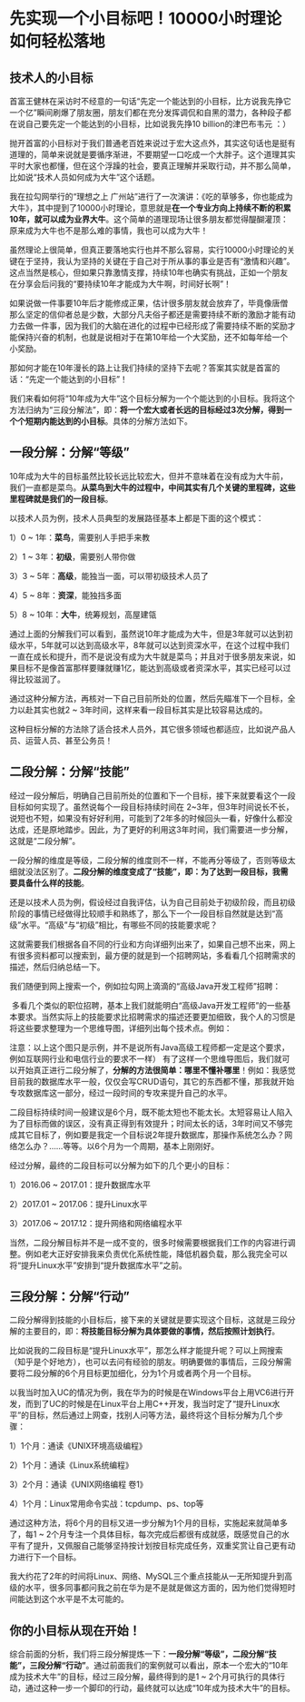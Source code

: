 # 先实现一个小目标吧！10000小时理论如何轻松落地

## 技术人的小目标
首富王健林在采访时不经意的一句话“先定一个能达到的小目标，比方说我先挣它一个亿”瞬间刷爆了朋友圈，朋友们都在充分发挥调侃和自黑的潜力，各种段子都在说自己要先定一个能达到的小目标，比如说我先挣10 billion的津巴布韦元 ：）

抛开首富的小目标对于我们普通老百姓来说过于宏大这点外，其实这句话也是挺有道理的，简单来说就是要循序渐进，不要期望一口吃成一个大胖子。这个道理其实平时大家也都懂，但在这个浮躁的社会，要真正理解并采取行动，并不那么简单，比如说“技术人员如何成为大牛”这个话题。

我在拉勾网举行的“理想之上 广州站”进行了一次演讲：《吃的草够多，你也能成为大牛》，其中提到了10000小时理论，意思就是**在一个专业方向上持续不断的积累10年，就可以成为业界大牛**。这个简单的道理现场让很多朋友都觉得醍醐灌顶：原来成为大牛也不是那么难的事情，我也可以成为大牛！

虽然理论上很简单，但真正要落地实行也并不那么容易，实行10000小时理论的关键在于坚持，我认为坚持的关键在于自己对于所从事的事业是否有“激情和兴趣”。这点当然是核心，但如果只靠激情支撑，持续10年也确实有挑战，正如一个朋友在分享会后问我的“要持续10年才能成为大牛啊，时间好长啊”！

如果说做一件事要10年后才能修成正果，估计很多朋友就会放弃了，毕竟像唐僧那么坚定的信仰者总是少数，大部分凡夫俗子都还是需要持续不断的激励才能有动力去做一件事，因为我们的大脑在进化的过程中已经形成了需要持续不断的奖励才能保持兴奋的机制，也就是说相对于在第10年给一个大奖励，还不如每年给一个小奖励。

那如何才能在10年漫长的路上让我们持续的坚持下去呢？答案其实就是首富的话：“先定一个能达到的小目标”！

我们来看如何将“10年成为大牛”这个目标分解为一个个能达到的小目标。我将这个方法归纳为“三段分解法”，即：**将一个宏大或者长远的目标经过3次分解，得到一个个短期内能达到的小目标**。具体的分解方法如下。

## 一段分解：分解“等级”

10年成为大牛的目标虽然比较长远比较宏大，但并不意味着在没有成为大牛前，我们一直都是菜鸟。**从菜鸟到大牛的过程中，中间其实有几个关键的里程碑，这些里程碑就是我们的一段目标**。

以技术人员为例，技术人员典型的发展路径基本上都是下面的这个模式：

1）0 ~ 1年：**菜鸟**，需要别人手把手来教

2）1 ~ 3年：**初级**，需要别人带你做

3）3 ~ 5年：**高级**，能独当一面，可以带初级技术人员了

4）5 ~ 8年：**资深**，能独挡多面

5）8 ~ 10年：**大牛**，统筹规划，高屋建瓴

通过上面的分解我们可以看到，虽然说10年才能成为大牛，但是3年就可以达到初级水平，5年就可以达到高级水平，8年就可以达到资深水平，在这个过程中我们一直在成长和提升，而不是说没有成为大牛就是菜鸟；并且对于很多朋友来说，如果目标不是像首富那样要赚就赚1亿，能达到高级或者资深水平，其实已经可以过得比较滋润了。

通过这种分解方法，再核对一下自己目前所处的位置，然后先瞄准下一个目标，全力以赴其实也就2 ~ 3年时间，这样来看一段目标其实是比较容易达成的。

这种目标分解的方法除了适合技术人员外，其它很多领域也都适应，比如说产品人员、运营人员、甚至公务员！

## 二段分解：分解“技能”

经过一段分解后，明确自己目前所处的位置和下一个目标，接下来就要看这个一段目标如何实现了。虽然说每个一段目标持续时间在 2~3年，但3年时间说长不长，说短也不短，如果没有好好利用，可能到了2年多的时候回头一看，好像什么都没达成，还是原地踏步。因此，为了更好的利用这3年时间，我们需要进一步分解，这就是“二段分解”。

一段分解的维度是等级，二段分解的维度则不一样，不能再分等级了，否则等级太细就没法区别了。**二段分解的维度变成了“技能”，即：为了达到一段目标，我需要具备什么样的技能**。

还是以技术人员为例，假设经过自我评估，认为自己目前处于初级阶段，而且初级阶段的事情已经做得比较顺手和熟练了，那么下一个一段目标自然就是达到“高级”水平。“高级”与“初级”相比，有哪些不同的技能要求呢？

这就需要我们根据各自不同的行业和方向详细列出来了，如果自己想不出来，网上有很多资料都可以搜索到，最方便的就是到一个招聘网站，多看看几个招聘需求的描述，然后归纳总结一下。

我们随便到网上搜索一个，例如拉勾网上滴滴的“高级Java开发工程师”招聘：

![]()
多看几个类似的职位招聘，基本上我们就能明白“高级Java开发工程师”的一些基本要求。当然实际上的技能要求比招聘需求的描述还要更加细致，我个人的习惯是将这些要求整理为一个思维导图，详细列出每个技术点。例如：
![]()

注意：以上这个图只是示例，并不是说所有Java高级工程师都一定是这个要求，例如互联网行业和电信行业的要求不一样）
有了这样一个思维导图后，我们就可以开始真正进行二段分解了，**分解的方法很简单：哪里不懂补哪里**！例如：我感觉目前我的数据库水平一般，仅仅会写CRUD语句，其它的东西都不懂，那我就开始专攻数据库这一部分，经过一段时间的专攻来提升自己的水平。

二段目标持续时间一般建议是6个月，既不能太短也不能太长。太短容易让人陷入为了目标而做的误区，没有真正得到有效提升；时间太长的话，3年时间又不够完成其它目标了，例如要是我定一个目标说2年提升数据库，那操作系统怎么办？网络怎么办？……等等。以6个月为一个周期，基本上刚刚好。

经过分解，最终的二段目标可以分解为如下的几个更小的目标：

1）2016.06 ~ 2017.01：提升数据库水平

2）2017.01 ~ 2017.06：提升Linux水平

3）2017.06 ~ 2017.12：提升网络和网络编程水平

当然，二段分解目标并不是一成不变的，很多时候需要根据我们工作的内容进行调整。例如老大正好安排我来负责优化系统性能，降低机器负载，那么我完全可以将“提升Linux水平”安排到“提升数据库水平”之前。

## 三段分解：分解“行动”

二段分解得到技能的小目标后，接下来的关键就是要实现这个目标，这就是三段分解的主要目的，即：**将技能目标分解为具体要做的事情，然后按照计划执行**。

比如说我的二段目标是“提升Linux水平”，那怎么样才能提升呢？可以上网搜索（知乎是个好地方），也可以去问有经验的朋友。明确要做的事情后，三段分解需要将二段分解的6个月目标更加细化，分为1个月或者两个月一个目标。

以我当时加入UC的情况为例，我在华为的时候是在Windows平台上用VC6进行开发，而到了UC的时候是在Linux平台上用C++开发，我当时定了“提升Linux水平”的目标，然后通过上网查，找别人问等方法，最终将这个目标分解为几个步骤：

1）1个月：通读《UNIX环境高级编程》

2）1个月：通读《Linux系统编程》

3）2个月：通读《UNIX网络编程 卷1》

4）1个月：Linux常用命令实战：tcpdump、ps、top等

通过这种方法，将6个月的目标又进一步分解为1个月的目标，实施起来就简单多了，每1 ~ 2个月专注一个具体目标，每次完成后都很有成就感，既感觉自己的水平有了提升，又佩服自己能够坚持按计划按目标完成任务，双重奖赏让自己更有动力进行下一个目标。

我大约花了2年的时间将Linux、网络、MySQL三个重点技能从一无所知提升到高级的水平，很多同事都问我之前在华为是不是就是做这方面的，因为他们觉得短时间能达到这个水平是不太可能的。

## 你的小目标从现在开始！

综合前面的分析，我们将三段分解提炼一下：**一段分解“等级”，二段分解“技能”，三段分解“行动”**。通过前面我们的案例就可以看出，原本一个宏大的“10年成为技术大牛”的目标，经过三段分解，最终得到的是1 ~ 2个月可执行的具体行动，通过这种一步一个脚印的行动，最终就可以达成“10年成为技术大牛”的目标。

